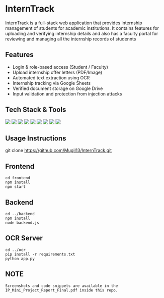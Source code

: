 # InternTrack
InternTrack is a full-stack web application that provides internship management of students for academic institutions. It contains features for uploading and verifying internship details and also has a faculty portal for reviewing and managing all the internship records of studennts

## Features
- Login & role-based access (Student / Faculty)
- Upload internship offer letters (PDF/Image)
- Automated text extraction using OCR
- Internship tracking via Google Sheets
- Verified document storage on Google Drive
- Input validation and protection from injection attacks

## Tech Stack & Tools
<div align="left"> 
  <img src="https://img.shields.io/badge/Frontend-React.js-61DAFB?logo=react&logoColor=white&style=for-the-badge" />
  <img src="https://img.shields.io/badge/State-Redux-764ABC?logo=redux&logoColor=white&style=for-the-badge" /> 
  <img src="https://img.shields.io/badge/Backend-Node.js-339933?logo=node.js&logoColor=white&style=for-the-badge" /> 
  <img src="https://img.shields.io/badge/API-Express.js-000000?logo=express&logoColor=white&style=for-the-badge" /> 
  <img src="https://img.shields.io/badge/OCR-Flask-000000?logo=flask&logoColor=white&style=for-the-badge" /> 
  <img src="https://img.shields.io/badge/OCR-Tesseract-5D88C1?logo=python&logoColor=white&style=for-the-badge" /> 
  <img src="https://img.shields.io/badge/Database-MongoDB-47A248?logo=mongodb&logoColor=white&style=for-the-badge" /> 
  <img src="https://img.shields.io/badge/API-Google%20Sheets-34A853?logo=google&logoColor=white&style=for-the-badge" /> 
  <img src="https://img.shields.io/badge/Storage-Google%20Drive-4285F4?logo=google-drive&logoColor=white&style=for-the-badge" />
</div>

## Usage Instructions
git clone https://github.com/Mugil13/InternTrack.git

## Frontend
```
cd frontend
npm install
npm start
```

## Backend
```
cd ../backend
npm install
node backend.js
```

## OCR Server
```
cd ../ocr
pip install -r requirements.txt
python app.py
```

## NOTE
```
Screenshots and code snippets are available in the IP_Mini_Project_Report_Final.pdf inside this repo.
```

